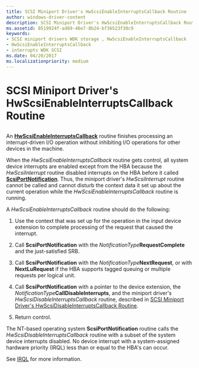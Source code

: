 ```yaml
---
title: SCSI Miniport Driver's HwScsiEnableInterruptsCallback Routine
author: windows-driver-content
description: SCSI Miniport Driver's HwScsiEnableInterruptsCallback Routine
ms.assetid: 8519924f-ad69-46e7-8b24-bf36523f30c9
keywords:
- SCSI miniport drivers WDK storage , HwScsiEnableInterruptsCallback
- HwScsiEnableInterruptsCallback
- interrupts WDK SCSI
ms.date: 04/20/2017
ms.localizationpriority: medium
---
```


# SCSI Miniport Driver's HwScsiEnableInterruptsCallback Routine


## <span id="ddk_scsi_miniport_drivers_hwscsienableinterruptscallback_routine_kg"></span><span id="DDK_SCSI_MINIPORT_DRIVERS_HWSCSIENABLEINTERRUPTSCALLBACK_ROUTINE_KG"></span>


An [**HwScsiEnableInterruptsCallback**](https://msdn.microsoft.com/library/windows/hardware/ff557295) routine finishes processing an interrupt-driven I/O operation without inhibiting I/O operations for other devices in the machine.

When the *HwScsiEnableInterruptsCallback* routine gets control, all system device interrupts are enabled except from the HBA because the *HwScsiInterrupt* routine disabled interrupts on the HBA before it called [**ScsiPortNotification**](https://msdn.microsoft.com/library/windows/hardware/ff564657). Thus, the miniport driver's *HwScsiInterrupt* routine cannot be called and cannot disturb the context data it set up about the current operation while the *HwScsiEnableInterruptsCallback* routine is running.

A *HwScsiEnableInterruptsCallback* routine should do the following:

1.  Use the context that was set up for the operation in the input device extension to complete processing of the request that caused the interrupt.

2.  Call **ScsiPortNotification** with the *NotificationType***RequestComplete** and the just-satisfied SRB.

3.  Call **ScsiPortNotification** with the *NotificationType***NextRequest**, or with **NextLuRequest** if the HBA supports tagged queuing or multiple requests per logical unit.

4.  Call **ScsiPortNotification** with a pointer to the device extension, the *NotificationType***CallDisableInterrupts**, and the miniport driver's *HwScsiDisableInterruptsCallback* routine, described in [SCSI Miniport Driver's HwScsiDisableInterruptsCallback Routine](scsi-miniport-driver-s-hwscsidisableinterruptscallback-routine.md).

5.  Return control.

The NT-based operating system **ScsiPortNotification** routine calls the *HwScsiDisableInterruptsCallback* routine with a subset of the system device interrupts disabled. No device interrupt with a system-assigned hardware priority (IRQL) less than or equal to the HBA's can occur.

See [IRQL](https://msdn.microsoft.com/library/windows/hardware/ff551779) for more information.

 

 




